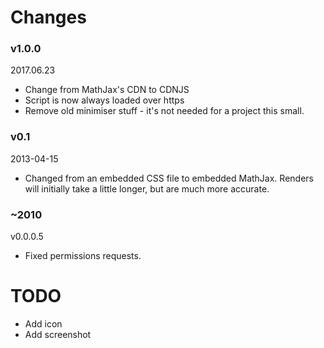 # Changes

### v1.0.0
2017.06.23
* Change from MathJax's CDN to CDNJS
* Script is now always loaded over https
* Remove old minimiser stuff - it's not needed for a project this small.

### v0.1
2013-04-15
* Changed from an embedded CSS file to embedded MathJax. Renders will initially take a little longer, but are much more accurate.

### ~2010
v0.0.0.5
* Fixed permissions requests.


# TODO
* Add icon
* Add screenshot
